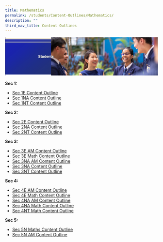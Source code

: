 ```yaml
---
title: Mathematics
permalink: /students/Content-Outlines/Mathematics/
description: ""
third_nav_title: Content Outlines
---
```


![](/images/Students%20Banner.png)

**Sec 1:**

* [Sec 1E Content Outline](/files/Content%20Outlines%20for%20Maths/Sec%201E%20Content%20Outline.pdf)
* [Sec 1NA Content Outline](/files/Content%20Outlines%20for%20Maths/Sec%201NA%20Content%20Outline.pdf)
* [Sec 1NT Content Outline](/files/Content%20Outlines%20for%20Maths/Sec%201NT%20Content%20Outline.pdf)

**Sec 2:**

* [Sec 2E Content Outline](/files/Content%20Outlines%20for%20Maths/Sec%202E%20Content%20Outline.pdf)
* [Sec 2NA Content Outline](/files/Content%20Outlines%20for%20Maths/Sec%202NA%20Content%20Outline.pdf)
* [Sec 2NT Content Outline](/files/Content%20Outlines%20for%20Maths/Sec%202NT%20Content%20Outline.pdf)

**Sec 3:**

* [Sec 3E AM Content Outline](/files/Content%20Outlines%20for%20Maths/Sec%203E%20AM%20Content%20Outline.pdf)
* [Sec 3E Math Content Outline](/files/Content%20Outlines%20for%20Maths/Sec%203E%20Math%20Content%20Outline.pdf)
* [Sec 3NA AM Content Outline](/files/Content%20Outlines%20for%20Maths/Sec%203NA%20AM%20Content%20Outline.pdf)
* [Sec 3NA Content Outline](/files/Content%20Outlines%20for%20Maths/Sec%203NA%20Content%20Outline.pdf)
* [Sec 3NT Content Outline](/files/Content%20Outlines%20for%20Maths/Sec%203NT%20Content%20Outline.pdf)

**Sec 4:**

* [Sec 4E AM Content Outline](/files/Content%20Outlines%20for%20Maths/Sec%204E%20AM%20Content%20Outline.pdf)
* [Sec 4E Math Content Outline](/files/Content%20Outlines%20for%20Maths/Sec%204E%20Math%20Content%20Outline.pdf)
* [Sec 4NA AM Content Outline](/files/Content%20Outlines%20for%20Maths/Sec%204NA%20AM%20Content%20Outline.pdf)
* [Sec 4NA Math Content Outline](/files/Content%20Outlines%20for%20Maths/Sec%204NA%20Math%20Content%20Outline.pdf)
* [Sec 4NT Math Content Outline](/files/Content%20Outlines%20for%20Maths/Sec%204NT%20Math%20Content%20Outline.pdf)


**Sec 5:**
* [Sec 5N Maths Content Outline](/files/Content%20Outlines%20for%20Maths/Sec%205N%20Maths%20Content%20Outline.pdf)
* [Sec 5N AM Content Outline](/files/Content%20Outlines%20for%20Maths/Sec%205NA%20AM%20Content%20Outline.pdf)